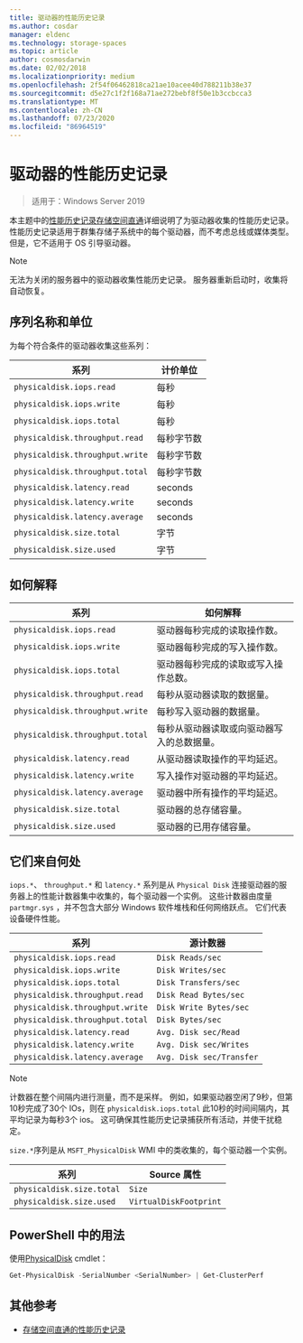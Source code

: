 ```yaml
---
title: 驱动器的性能历史记录
ms.author: cosdar
manager: eldenc
ms.technology: storage-spaces
ms.topic: article
author: cosmosdarwin
ms.date: 02/02/2018
ms.localizationpriority: medium
ms.openlocfilehash: 2f54f06462818ca21ae10acee40d788211b38e37
ms.sourcegitcommit: d5e27c1f2f168a71ae272bebf8f50e1b3ccbcca3
ms.translationtype: MT
ms.contentlocale: zh-CN
ms.lasthandoff: 07/23/2020
ms.locfileid: "86964519"
---
```

# <a name="performance-history-for-drives"></a>驱动器的性能历史记录

> 适用于：Windows Server 2019

本主题中的[性能历史记录存储空间直通](performance-history.md)详细说明了为驱动器收集的性能历史记录。 性能历史记录适用于群集存储子系统中的每个驱动器，而不考虑总线或媒体类型。 但是，它不适用于 OS 引导驱动器。

   > [!NOTE]
   > 无法为关闭的服务器中的驱动器收集性能历史记录。 服务器重新启动时，收集将自动恢复。

## <a name="series-names-and-units"></a>序列名称和单位

为每个符合条件的驱动器收集这些系列：

| 系列                          | 计价单位             |
|---------------------------------|------------------|
| `physicaldisk.iops.read`        | 每秒       |
| `physicaldisk.iops.write`       | 每秒       |
| `physicaldisk.iops.total`       | 每秒       |
| `physicaldisk.throughput.read`  | 每秒字节数 |
| `physicaldisk.throughput.write` | 每秒字节数 |
| `physicaldisk.throughput.total` | 每秒字节数 |
| `physicaldisk.latency.read`     | seconds          |
| `physicaldisk.latency.write`    | seconds          |
| `physicaldisk.latency.average`  | seconds          |
| `physicaldisk.size.total`       | 字节            |
| `physicaldisk.size.used`        | 字节            |

## <a name="how-to-interpret"></a>如何解释

| 系列                          | 如何解释                                                            |
|---------------------------------|-----------------------------------------------------------------------------|
| `physicaldisk.iops.read`        | 驱动器每秒完成的读取操作数。                |
| `physicaldisk.iops.write`       | 驱动器每秒完成的写入操作数。               |
| `physicaldisk.iops.total`       | 驱动器每秒完成的读取或写入操作总数。 |
| `physicaldisk.throughput.read`  | 每秒从驱动器读取的数据量。                            |
| `physicaldisk.throughput.write` | 每秒写入驱动器的数据量。                           |
| `physicaldisk.throughput.total` | 每秒从驱动器读取或向驱动器写入的总数据量。        |
| `physicaldisk.latency.read`     | 从驱动器读取操作的平均延迟。                          |
| `physicaldisk.latency.write`    | 写入操作对驱动器的平均延迟。                           |
| `physicaldisk.latency.average`  | 驱动器中所有操作的平均延迟。                     |
| `physicaldisk.size.total`       | 驱动器的总存储容量。                                    |
| `physicaldisk.size.used`        | 驱动器的已用存储容量。                                     |

## <a name="where-they-come-from"></a>它们来自何处

`iops.*`、 `throughput.*` 和 `latency.*` 系列是从 `Physical Disk` 连接驱动器的服务器上的性能计数器集中收集的，每个驱动器一个实例。 这些计数器由度量 `partmgr.sys` ，并不包含大部分 Windows 软件堆栈和任何网络跃点。 它们代表设备硬件性能。

| 系列                          | 源计数器           |
|---------------------------------|--------------------------|
| `physicaldisk.iops.read`        | `Disk Reads/sec`         |
| `physicaldisk.iops.write`       | `Disk Writes/sec`        |
| `physicaldisk.iops.total`       | `Disk Transfers/sec`     |
| `physicaldisk.throughput.read`  | `Disk Read Bytes/sec`    |
| `physicaldisk.throughput.write` | `Disk Write Bytes/sec`   |
| `physicaldisk.throughput.total` | `Disk Bytes/sec`         |
| `physicaldisk.latency.read`     | `Avg. Disk sec/Read`     |
| `physicaldisk.latency.write`    | `Avg. Disk sec/Writes`   |
| `physicaldisk.latency.average`  | `Avg. Disk sec/Transfer` |

   > [!NOTE]
   > 计数器在整个间隔内进行测量，而不是采样。 例如，如果驱动器空闲了9秒，但第10秒完成了30个 IOs，则在 `physicaldisk.iops.total` 此10秒的时间间隔内，其平均记录为每秒3个 ios。 这可确保其性能历史记录捕获所有活动，并使干扰稳定。

`size.*`序列是从 `MSFT_PhysicalDisk` WMI 中的类收集的，每个驱动器一个实例。

| 系列                          | Source 属性        |
|---------------------------------|------------------------|
| `physicaldisk.size.total`       | `Size`                 |
| `physicaldisk.size.used`        | `VirtualDiskFootprint` |

## <a name="usage-in-powershell"></a>PowerShell 中的用法

使用[PhysicalDisk](/powershell/module/storage/get-physicaldisk) cmdlet：

```PowerShell
Get-PhysicalDisk -SerialNumber <SerialNumber> | Get-ClusterPerf
```

## <a name="additional-references"></a>其他参考

- [存储空间直通的性能历史记录](performance-history.md)
